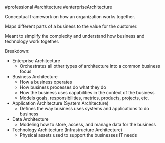 #professional #architecture #enterpriseArchitecture 

Conceptual framework on how an organization works together.

Maps different parts of a business to the value for the customer.

Meant to simplify the complexity and understand how business and technology work together.

Breakdown:
- Enterprise Architecture
	- Orchestrates all other types of architecture into a common business focus 
- Business Architecture
	- How a business operates
	- How business processes do what they do
	- How the business uses capabilities in the context of the business 
	- Models goals, responsibilities, metrics, products, projects, etc.
- Application Architecture (System Architecture)
	- Defines the way business uses systems and applications to do business
- Data Architecture
	- Modeling how to store, access, and manage data for the business
- Technology Architecture (Infrastructure Architecture)
	- Physical assets used to support the businesses IT needs